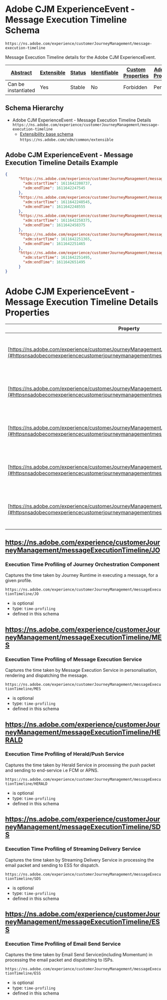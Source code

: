 
# Adobe CJM ExperienceEvent - Message Execution Timeline Schema

```
https://ns.adobe.com/experience/customerJourneyManagement/message-execution-timeline
```

Message Execution Timeline details for the Adobe CJM ExperienceEvent.

| [Abstract](../../../../abstract.md) | [Extensible](../../../../extensions.md) | [Status](../../../../status.md) | [Identifiable](../../../../id.md) | [Custom Properties](../../../../extensions.md) | [Additional Properties](../../../../extensions.md) | Defined In |
|-------------------------------------|-----------------------------------------|---------------------------------|-----------------------------------|------------------------------------------------|----------------------------------------------------|------------|
| Can be instantiated | Yes | Stable | No | Forbidden | Permitted | [adobe/experience/customerJourneyManagement/message-execution-timeline.schema.json](adobe/experience/customerJourneyManagement/message-execution-timeline.schema.json) |
## Schema Hierarchy

* Adobe CJM ExperienceEvent - Message Execution Timeline Details `https://ns.adobe.com/experience/customerJourneyManagement/message-execution-timeline`
  * [Extensibility base schema](../../../datatypes/extensible.schema.md) `https://ns.adobe.com/xdm/common/extensible`


## Adobe CJM ExperienceEvent - Message Execution Timeline Details Example
```json
{
      "https://ns.adobe.com/experience/customerJourneyManagement/messageExecutionTimeline/JO": {
        "xdm:startTime": 1611642208737,
        "xdm:endTime": 1611642247545
      },
      "https://ns.adobe.com/experience/customerJourneyManagement/messageExecutionTimeline/MES": {
        "xdm:startTime": 1611642248545,
        "xdm:endTime": 1611642248555
      },
      "https://ns.adobe.com/experience/customerJourneyManagement/messageExecutionTimeline/HERALD": {
        "xdm:startTime": 1611642258375,
        "xdm:endTime": 1611642458375
      },
      "https://ns.adobe.com/experience/customerJourneyManagement/messageExecutionTimeline/SDS": {
        "xdm:startTime": 1611642251365,
        "xdm:endTime": 1611642251465
      },
      "https://ns.adobe.com/experience/customerJourneyManagement/messageExecutionTimeline/ESS": {
        "xdm:startTime": 1611642251495,
        "xdm:endTime": 1611642651495
      }
}
```

# Adobe CJM ExperienceEvent - Message Execution Timeline Details Properties

| Property | Type | Required | Defined by |
|----------|------|----------|------------|
| [https://ns.adobe.com/experience/customerJourneyManagement/messageExecutionTimeline/JO](#httpsnsadobecomexperiencecustomerjourneymanagementmessageexecutiontimelinejo) | `time-profiling` | Optional | Adobe CJM ExperienceEvent - Message Execution Details (this schema) |
| [https://ns.adobe.com/experience/customerJourneyManagement/messageExecutionTimeline/MES](#httpsnsadobecomexperiencecustomerjourneymanagementmessageexecutiontimelinemes) | `time-profiling` | Optional | Adobe CJM ExperienceEvent - Message Execution Details (this schema) |
| [https://ns.adobe.com/experience/customerJourneyManagement/messageExecutionTimeline/HERALD](#httpsnsadobecomexperiencecustomerjourneymanagementmessageexecutiontimelineherald) | `time-profiling` | Optional | Adobe CJM ExperienceEvent - Message Execution Details (this schema) |
| [https://ns.adobe.com/experience/customerJourneyManagement/messageExecutionTimeline/SDS](#httpsnsadobecomexperiencecustomerjourneymanagementmessageexecutiontimelinesds) | `time-profiling` | Optional | Adobe CJM ExperienceEvent - Message Execution Details (this schema) |
| [https://ns.adobe.com/experience/customerJourneyManagement/messageExecutionTimeline/ESS](#httpsnsadobecomexperiencecustomerjourneymanagementmessageexecutiontimelineess) | `time-profiling` | Optional | Adobe CJM ExperienceEvent - Message Execution Details (this schema) |

## https://ns.adobe.com/experience/customerJourneyManagement/messageExecutionTimeline/JO
### Execution Time Profiling of Journey Orchestration Component 

Captures the time taken by Journey Runtime in executing a message, for a given profile.

`https://ns.adobe.com/experience/customerJourneyManagement/messageExecutionTimeline/JO`
* is optional
* type: `time-profiling`
* defined in this schema


## https://ns.adobe.com/experience/customerJourneyManagement/messageExecutionTimeline/MES
### Execution Time Profiling of Message Execution Service

Captures the time taken by Message Execution Service in personalisation, rendering and dispatching the message.

`https://ns.adobe.com/experience/customerJourneyManagement/messageExecutionTimeline/MES`
* is optional
* type: `time-profiling`
* defined in this schema


## https://ns.adobe.com/experience/customerJourneyManagement/messageExecutionTimeline/HERALD
### Execution Time Profiling of Herald/Push Service

Captures the time taken by Herald Service in processing the push packet and sending to end-service i.e FCM or APNS.

`https://ns.adobe.com/experience/customerJourneyManagement/messageExecutionTimeline/HERALD`
* is optional
* type: `time-profiling`
* defined in this schema


## https://ns.adobe.com/experience/customerJourneyManagement/messageExecutionTimeline/SDS
### Execution Time Profiling of Streaming Delivery Service

Captures the time taken by Streaming Delivery Service in processing the email packet and sending to ESS for dispatch.

`https://ns.adobe.com/experience/customerJourneyManagement/messageExecutionTimeline/SDS`
* is optional
* type: `time-profiling`
* defined in this schema


## https://ns.adobe.com/experience/customerJourneyManagement/messageExecutionTimeline/ESS
### Execution Time Profiling of Email Send Service

Captures the time taken by Email Send Service(including Momentum) in processing the email packet and dispatching to ISPs.

`https://ns.adobe.com/experience/customerJourneyManagement/messageExecutionTimeline/ESS`
* is optional
* type: `time-profiling`
* defined in this schema


